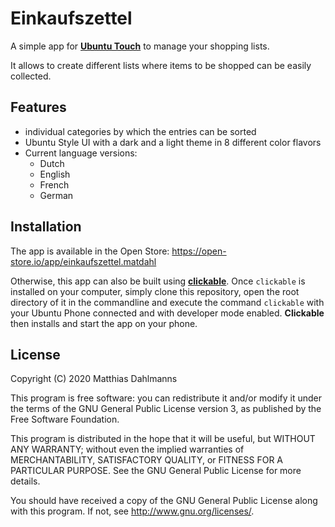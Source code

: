 # Einkaufszettel

A simple app for [**Ubuntu Touch**](https://ubuntu-touch.io) to manage your shopping lists.

It allows to create different lists where items to be shopped can be easily collected.

## Features

* individual categories by which the entries can be sorted
* Ubuntu Style UI with a dark and a light theme in 8 different color flavors
* Current language versions:
  * Dutch
  * English
  * French
  * German

## Installation

The app is available in the Open Store: https://open-store.io/app/einkaufszettel.matdahl

Otherwise, this app can also be built using [**clickable**](https://gitlab.com/clickable/clickable).
Once `clickable` is installed on your computer, simply clone this repository, open the root directory of it in the commandline and execute the command `clickable` with your Ubuntu Phone connected and with developer mode enabled. **Clickable** then installs and start the app on your phone.

## License

Copyright (C) 2020  Matthias Dahlmanns

This program is free software: you can redistribute it and/or modify it under the terms of the GNU General Public License version 3, as published
by the Free Software Foundation.

This program is distributed in the hope that it will be useful, but WITHOUT ANY WARRANTY; without even the implied warranties of MERCHANTABILITY, SATISFACTORY QUALITY, or FITNESS FOR A PARTICULAR PURPOSE.  See the GNU General Public License for more details.

You should have received a copy of the GNU General Public License along with this program.  If not, see <http://www.gnu.org/licenses/>.
